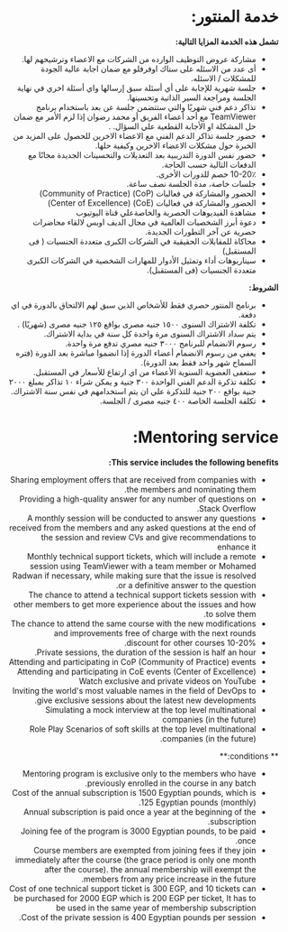<div dir="rtl">

# خدمة المنتور:

**تشمل هذه الخدمة المزايا التالية:**

- مشاركة عروض التوظيف الوارده من الشركات مع الاعضاء وترشيحهم لها.
- أى عدد من الاسئله على ستاك اوفرفلو مع ضمان اجابة عالية الجودة للمشكلات / الاسئله.
- جلسة شهرية للإجابة على أي أسئلة سبق إرسالها واي أسئلة اخري في نهاية الجلسة ومراجعة السير الذاتية وتحسينها. 
- تذاكر دعم فني شهريًا والتي ستتضمن جلسة عن بعد باستخدام برنامج TeamViewer مع أحد أعضاء الفريق أو محمد رضوان إذا لزم الأمر مع ضمان حل المشكلة او الأجابة القطعية علي السؤال. .
- حضور جلسة تذاكر الدعم الفني مع الاعضاء الاخرين للحصول على المزيد من الخبرة حول مشكلات الاعضاء الاخرين وكيفية حلها.
- حضور نفس الدورة التدريبية بعد التعديلات والتحسينات الجديدة مجانًا مع الدفعات التالية حسب الحاجة. 
- 10-20٪ خصم للدورات الأخرى.
- جلسات خاصة، مدة الجلسة نصف ساعة.  
- الحضور والمشاركة في فعاليات (CoP) (Community of Practice) 
- الحضور والمشاركة في فعاليات (CoE) (Center of Excellence) 
- مشاهدة الفيديوهات الحصرية والخاصةعلي قناة اليوتيوب
-  دعوة أبرز الشخصيات العالمية في مجال الديف اوبس لالقاء محاضرات حصرية عن آخر التطورات الجديدة. 
- محاكاة للمقابلات الحقيقية في الشركات الكبرى متعددة الجنسيات ( فى المستقبل)
- سيناريوهات أداء وتمثيل الأدوار للمهارات الشخصية في الشركات الكبرى متعددة الجنسيات (فى المستقبل).


**الشروط:**

- برنامج المنتور حصري فقط  للأشخاص الذين سبق لهم الالتحاق بالدورة في اي دفعة. 
- تكلفة الاشتراك السنوى  ١٥٠٠ جنيه مصرى  بواقع ١٢٥ جنيه مصرى (شهريًا) .
- يتم سداد الاشتراك السنوى مرة واحدة كل سنة في بداية الاشتراك.
- رسوم الانضمام للبرنامج ٣٠٠٠ جنيه مصري تدفع مرة واحدة.
- يعفي من رسوم الانضمام أعضاء الدورة إذا انضموا مباشرة بعد الدورة (فتره السماح شهر واحد فقط بعد الدورة).
- ستعفى العضوية السنوية الأعضاء من اي ارتفاع للأسعار في المستقبل.
- تكلفة تذكرة الدعم الفني الواحدة ٣٠٠ جنية و يمكن شراء ١٠ تذاكر بمبلغ ٢٠٠٠ جنية بواقع ٢٠٠ جنية للتذكرة علي ان يتم استخدامهم في نفس سنة الاشتراك. 
- تكلفة الجلسة الخاصة ٤٠٠ جنيه مصرى / الجلسة.


</div>


<div dir="rtl">

# Mentoring service:

**This service includes the following benefits:**

- Sharing employment offers that are received from companies with the members and nominating them.
- Providing a high-quality answer for any number of questions on Stack Overflow.
- A monthly session will be conducted to answer any questions received from the members and any asked questions at the end of the session and review CVs and give recommendations to enhance it
- Monthly technical support tickets, which will include a remote session using TeamViewer with a team member or Mohamed Radwan if necessary, while making sure that the issue is resolved or a definitive answer to the question.
- The chance to attend a technical support tickets session with other members to get more experience about the issues and how to solve them.
- The chance to attend the same course with the new modifications and improvements free of charge with the next rounds
- 10-20% discount for other courses.
- Private sessions, the duration of the session is half an hour.
- Attending and participating in CoP (Community of Practice) events
- Attending and participating in CoE events (Center of Excellence)
- Watch exclusive and private videos on YouTube
- Inviting the world's most valuable names in the field of DevOps to give exclusive sessions about the latest new developments.
- Simulating a mock interview at the top level multinational companies (in the future)
- Role Play Scenarios of soft skills at the top level multinational companies (in the future).


** conditions:**

- Mentoring program is exclusive only to the members who have previously enrolled in the course in any batch.
- Cost of the annual subscription is 1500 Egyptian pounds, which is 125 Egyptian pounds (monthly).
- Annual subscription is paid once a year at the beginning of the subscription.
- Joining fee of the program is 3000 Egyptian pounds, to be paid once.
- Course members are exempted from joining fees if they join immediately after the course (the grace period is only one month after the course).
the annual membership will exempt the members from any price increase in the future.
- Cost of one technical support ticket is 300 EGP, and 10 tickets can be purchased for 2000 EGP which is 200 EGP per ticket, It has to be used in the same year of membership subscription
- Cost of the private session is 400 Egyptian pounds per session.


</div>